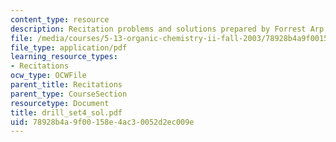 ```yaml
---
content_type: resource
description: Recitation problems and solutions prepared by Forrest Arp.
file: /media/courses/5-13-organic-chemistry-ii-fall-2003/78928b4a9f00158e4ac30052d2ec009e_drill_set4_sol.pdf
file_type: application/pdf
learning_resource_types:
- Recitations
ocw_type: OCWFile
parent_title: Recitations
parent_type: CourseSection
resourcetype: Document
title: drill_set4_sol.pdf
uid: 78928b4a-9f00-158e-4ac3-0052d2ec009e
---
```

